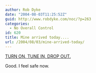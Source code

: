 ```yaml
---
author: Rob Dyke
date: "2004-08-03T11:25:52Z"
guid: http://www.robdyke.com/noc/?p=263
categories:
  - No Overall Control
id: 620
title: Mine arrived today....
url: /2004/08/03/mine-arrived-today/
---
```

[TURN ON, TUNE IN, DROP OUT.](http://www.preparingforemergencies.co.uk/)

Good. I feel safe now.